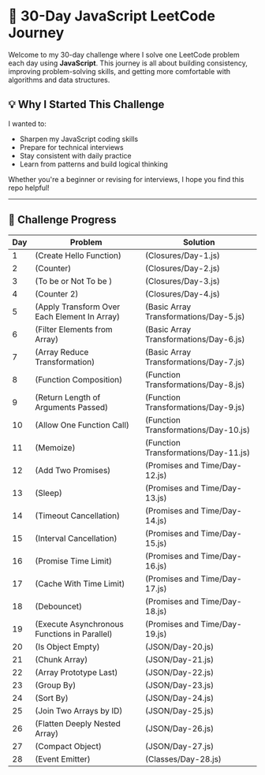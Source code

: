 # 🧠 30-Day JavaScript LeetCode Journey

Welcome to my 30-day challenge where I solve one LeetCode problem each day using **JavaScript**. This journey is all about building consistency, improving problem-solving skills, and getting more comfortable with algorithms and data structures.

## 💡 Why I Started This Challenge

I wanted to:
- Sharpen my JavaScript coding skills
- Prepare for technical interviews
- Stay consistent with daily practice
- Learn from patterns and build logical thinking

Whether you're a beginner or revising for interviews, I hope you find this repo helpful!

---

## 📅 Challenge Progress

| Day |       Problem          |           Solution               |
|-----|-------------------     |--------------------------------- |
| 1   | (Create Hello Function)|      (Closures/Day-1.js)          |
| 2    | (Counter)             |      (Closures/Day-2.js)          |
| 3   | (To be or Not To be )   |       (Closures/Day-3.js)         |
| 4   | (Counter 2)            |       (Closures/Day-4.js)         |
| 5   | (Apply Transform Over Each Element In Array) |(Basic Array Transformations/Day-5.js) |
| 6   | (Filter Elements from Array) |(Basic Array Transformations/Day-6.js) |
| 7   | (Array Reduce Transformation) |(Basic Array Transformations/Day-7.js) |
| 8   | (Function Composition) |(Function Transformations/Day-8.js) |
| 9   | (Return Length of Arguments Passed) |(Function Transformations/Day-9.js) |
| 10   | (Allow One Function Call) |(Function Transformations/Day-10.js) |
| 11   | (Memoize) |(Function Transformations/Day-11.js) |
| 12   | (Add Two Promises) |(Promises and Time/Day-12.js) |
| 13   | (Sleep) |(Promises and Time/Day-13.js) |
| 14   | (Timeout Cancellation) |(Promises and Time/Day-14.js) |
| 15   | (Interval Cancellation) |(Promises and Time/Day-15.js) |
| 16   | (Promise Time Limit) |(Promises and Time/Day-16.js) |
| 17   | (Cache With Time Limit) |(Promises and Time/Day-17.js) |
| 18   | (Debouncet) |(Promises and Time/Day-18.js) |
| 19   | (Execute Asynchronous Functions in Parallel) |(Promises and Time/Day-19.js) |
| 20   | (Is Object Empty) |(JSON/Day-20.js) |
| 21   | (Chunk Array) |(JSON/Day-21.js) |
| 22   | (Array Prototype Last) |(JSON/Day-22.js) |
| 23   | (Group By) |(JSON/Day-23.js) |
| 24   | (Sort By) |(JSON/Day-24.js) |
| 25   | (Join Two Arrays by ID) |(JSON/Day-25.js) |
| 26   | (Flatten Deeply Nested Array) |(JSON/Day-26.js) |
| 27   | (Compact Object) |(JSON/Day-27.js) |
| 28   | (Event Emitter) |(Classes/Day-28.js) |